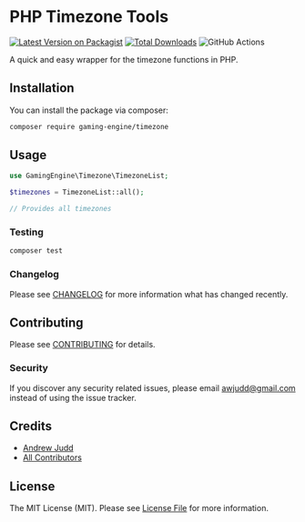 # PHP Timezone Tools

[![Latest Version on Packagist](https://img.shields.io/packagist/v/gaming-engine/timezone.svg?style=flat-square)](https://packagist.org/packages/gaming-engine/timezone)
[![Total Downloads](https://img.shields.io/packagist/dt/gaming-engine/timezone.svg?style=flat-square)](https://packagist.org/packages/gaming-engine/timezone)
![GitHub Actions](https://github.com/gaming-engine/string-tools/actions/workflows/main.yml/badge.svg)

A quick and easy wrapper for the timezone functions in PHP.

## Installation

You can install the package via composer:

```bash
composer require gaming-engine/timezone
```

## Usage

```php
use GamingEngine\Timezone\TimezoneList;

$timezones = TimezoneList::all();

// Provides all timezones
```

### Testing

```bash
composer test
```

### Changelog

Please see [CHANGELOG](CHANGELOG.md) for more information what has changed recently.

## Contributing

Please see [CONTRIBUTING](CONTRIBUTING.md) for details.

### Security

If you discover any security related issues, please email awjudd@gmail.com instead of using the issue tracker.

## Credits

- [Andrew Judd](https://github.com/gaming-engine)
- [All Contributors](../../contributors)

## License

The MIT License (MIT). Please see [License File](LICENSE.md) for more information.
